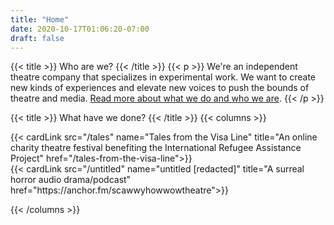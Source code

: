 ```yaml
---
title: "Home"
date: 2020-10-17T01:06:20-07:00
draft: false
---
```

{{< title >}}
Who are we?
{{< /title >}}
{{< p >}}
We're an independent theatre company that specializes in experimental work. We
want to create new kinds of experiences and elevate new voices to push the
bounds of theatre and media.
<a href="/about">Read more about what we do and who we are</a>.
{{< /p >}}

{{< title >}}
What have we done?
{{< /title >}}
{{< columns >}}

<div class="column">
{{< cardLink 
    src="/tales" 
    name="Tales from the Visa Line"
    title="An online charity theatre festival benefiting the International Refugee Assistance Project"
    href="/tales-from-the-visa-line">}}
</div>

<div class="column">
{{< cardLink 
    src="/untitled" 
    name="untitled [redacted]" 
    title="A surreal horror audio drama/podcast" 
    href="https://anchor.fm/scawwyhowwowtheatre">}}
</div>

<div class="column">
</div>


{{< /columns >}}
